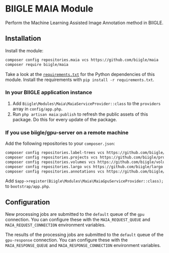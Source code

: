 # BIIGLE MAIA Module

Perform the Machine Learning Assisted Image Annotation method in BIIGLE.

## Installation

Install the module:

```bash
composer config repositories.maia vcs https://github.com/biigle/maia
composer require biigle/maia
```

Take a look at the [`requirements.txt`](requirements.txt) for the Python dependencies of this module. Install the requirements with `pip install -r requirements.txt`.

### In your BIIGLE application instance

1. Add `Biigle\Modules\Maia\MaiaServiceProvider::class` to the `providers` array in `config/app.php`.
2. Run `php artisan maia:publish` to refresh the public assets of this package. Do this for every update of the package.

### If you use biigle/gpu-server on a remote machine

Add the following repositories to your `composer.json`:

```bash
composer config repositories.label-trees vcs https://github.com/biigle/label-trees
composer config repositories.projects vcs https://github.com/biigle/projects
composer config repositories.volumes vcs https://github.com/biigle/volumes
composer config repositories.largo vcs https://github.com/biigle/largo
composer config repositories.annotations vcs https://github.com/biigle/annotations
```

Add `$app->register(Biigle\Modules\Maia\MaiaGpuServiceProvider::class);` to `bootstrap/app.php`.

## Configuration

New processing jobs are submitted to the `default` queue of the `gpu` connection. You can configure these with the `MAIA_REQUEST_QUEUE` and `MAIA_REQUEST_CONNECTION` environment variables.

The results of the processing jobs are submitted to the `default` queue of the `gpu-response` connection. You can configure these with the `MAIA_RESPONSE_QUEUE` and `MAIA_RESPONSE_CONNECTION` environment variables.
